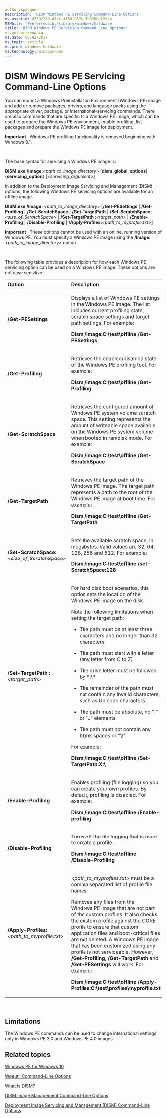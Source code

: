 ```yaml
---
author:kpacquer
Description: 'DISM Windows PE Servicing Command-Line Options'
ms.assetid: d759221d-47ee-4f50-957e-3b978be22dea
MSHAttr: 'PreferredLib:/library/windows/hardware'
title: 'DISM Windows PE Servicing Command-Line Options'
ms.author:kenpacq
ms.date: 05/02/2017
ms.topic: article
ms.prod: windows-hardware
ms.technology: windows-oem
---
```


# DISM Windows PE Servicing Command-Line Options


You can mount a Windows Preinstallation Environment (Windows PE) image and add or remove packages, drivers, and language packs using the appropriate driver, package, or international-servicing commands. There are also commands that are specific to a Windows PE image, which can be used to prepare the Windows PE environment, enable profiling, list packages and prepare the Windows PE image for deployment.

**Important**  
Windows PE profiling functionality is removed beginning with Windows 8.1.

 

The base syntax for servicing a Windows PE image is:

**DISM.exe** **/Image:***&lt;path\_to\_image\_directory&gt;* \[**dism\_global\_options**\] {**servicing\_option**} \[*&lt;servicing\_argument&gt;*\]

In addition to the Deployment Image Servicing and Management (DISM) options, the following Windows PE servicing options are available for an offline image.

**DISM.exe /Image:** *&lt;path\_to\_image\_directory&gt;* \[**/Get-PESettings** | **/Get-Profiling** | **/Get-ScratchSpace** | **/Get-TargetPath** | **/Set-ScratchSpace:***&lt;size\_of\_ScratchSpace&gt;* | **/Set-TargetPath :***&lt;target\_path&gt;* | **/Enable-Profiling** | **/Disable-Profiling** | **/Apply-Profiles:***&lt;path\_to\_myprofile.txt&gt;*\]

**Important**  
These options cannot be used with an online, running version of Windows PE. You must specify a Windows PE image using the **/Image:***&lt;path\_to\_image\_directory&gt;* option.

 

The following table provides a description for how each Windows PE servicing option can be used on a Windows PE image. These options are not case sensitive.

<table>
<colgroup>
<col width="50%" />
<col width="50%" />
</colgroup>
<thead>
<tr class="header">
<th align="left">Option</th>
<th align="left">Description</th>
</tr>
</thead>
<tbody>
<tr class="odd">
<td align="left"><p><strong>/Get-PESettings</strong></p></td>
<td align="left"><p>Displays a list of Windows PE settings in the Windows PE image. The list includes current profiling state, scratch space settings and target path settings. For example:</p>
<p><strong>Dism /image:C:\test\offline /Get-PESettings</strong></p></td>
</tr>
<tr class="even">
<td align="left"><p><strong>/Get-Profiling</strong></p></td>
<td align="left"><p>Retrieves the enabled/disabled state of the Windows PE profiling tool. For example:</p>
<p><strong>Dism /image:C:\test\offline /Get-Profiling</strong></p></td>
</tr>
<tr class="odd">
<td align="left"><p><strong>/Get-ScratchSpace</strong></p></td>
<td align="left"><p>Retrieves the configured amount of Windows PE system volume scratch space. This setting represents the amount of writeable space available on the Windows PE system volume when booted in ramdisk mode. For example:</p>
<p><strong>Dism /image:C:\test\offline /Get-ScratchSpace</strong></p></td>
</tr>
<tr class="even">
<td align="left"><p><strong>/Get-TargetPath</strong></p></td>
<td align="left"><p>Retrieves the target path of the Windows PE image. The target path represents a path to the root of the Windows PE image at boot time. For example:</p>
<p><strong>Dism /image:C:\test\offline /Get-TargetPath</strong></p></td>
</tr>
<tr class="odd">
<td align="left"><p><strong>/Set-ScratchSpace:</strong><em>&lt;size_of_ScratchSpace&gt;</em></p></td>
<td align="left"><p>Sets the available scratch space, in megabytes. Valid values are 32, 64, 128, 256 and 512. For example:</p>
<p><strong>Dism /image:C:\test\offline /set-ScratchSpace:128</strong></p></td>
</tr>
<tr class="even">
<td align="left"><p><strong>/Set-TargetPath :</strong><em>&lt;target_path&gt;</em></p></td>
<td align="left"><p>For hard disk boot scenarios, this option sets the location of the Windows PE image on the disk.</p>
<p>Note the following limitations when setting the target path:</p>
<ul>
<li><p>The path must be at least three characters and no longer than 32 characters</p></li>
<li><p>The path must start with a letter (any letter from C to Z)</p></li>
<li><p>The drive letter must be followed by *:\*</p></li>
<li><p>The remainder of the path must not contain any invalid characters, such as Unicode characters</p></li>
<li><p>The path must be absolute, no &quot;.&quot; or &quot;..&quot; elements</p></li>
<li><p>The path must not contain any blank spaces or &quot;\\&quot;</p></li>
</ul>
<p>For example:</p>
<p><strong>Dism /image:C:\test\offline /Set-TargetPath:X:\</strong></p></td>
</tr>
<tr class="odd">
<td align="left"><p><strong>/Enable-Profiling</strong></p></td>
<td align="left"><p>Enables profiling (file logging) so you can create your own profiles. By default, profiling is disabled. For example:</p>
<p><strong>Dism /image:C:\test\offline /Enable-profiling</strong></p></td>
</tr>
<tr class="even">
<td align="left"><p><strong>/Disable-Profiling</strong></p></td>
<td align="left"><p>Turns off the file logging that is used to create a profile.</p>
<p><strong>Dism /image:C:\test\offline /Disable-Profiling</strong></p></td>
</tr>
<tr class="odd">
<td align="left"><p><strong>/Apply-Profiles:</strong><em>&lt;path_to_myprofile.txt&gt;</em></p></td>
<td align="left"><p><em>&lt;path_to_myprofiles.txt&gt;</em> must be a comma separated list of profile file names.</p>
<p>Removes any files from the Windows PE image that are not part of the custom profiles. It also checks the custom profile against the CORE profile to ensure that custom application files and boot-critical files are not deleted. A Windows PE image that has been customized using any profile is not serviceable. However, <strong>/Get-Profiling</strong>, <strong>/Get-TargetPath</strong> and <strong>/Get-PESettings</strong> will work. For example:</p>
<p><strong>Dism /image:C:\test\offline /Apply-Profiles:C:\test\profiles\myprofile.txt</strong></p></td>
</tr>
</tbody>
</table>

 

## <span id="Limitations"></span><span id="limitations"></span><span id="LIMITATIONS"></span>Limitations


The Windows PE commands can be used to change international settings only in Windows PE 3.0 and Windows PE 4.0 images.

## <span id="related_topics"></span>Related topics


[Windows PE for Windows 10](winpe-intro.md)

[Wpeutil Command-Line Options](wpeutil-command-line-options.md)

[What is DISM?](what-is-dism.md)

[DISM Image Management Command-Line Options](dism-image-management-command-line-options-s14.md)

[Deployment Image Servicing and Management (DISM) Command-Line Options](deployment-image-servicing-and-management--dism--command-line-options.md)

 

 






